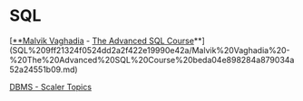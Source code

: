 # SQL

[[**Malvik Vaghadia](https://cognizant.udemy.com/user/malvik-vaghadia/) - [The Advanced SQL Course](https://cognizant.udemy.com/course/the-advanced-sql-course-2021/)**](SQL%209ff21324f0524dd2a2f422e19990e42a/Malvik%20Vaghadia%20-%20The%20Advanced%20SQL%20Course%20beda04e898284a879034a52a24551b09.md)

[DBMS - Scaler Topics](SQL%209ff21324f0524dd2a2f422e19990e42a/DBMS%20-%20Scaler%20Topics%200913f1bd293f43adbab4a9d5d3c665be.md)